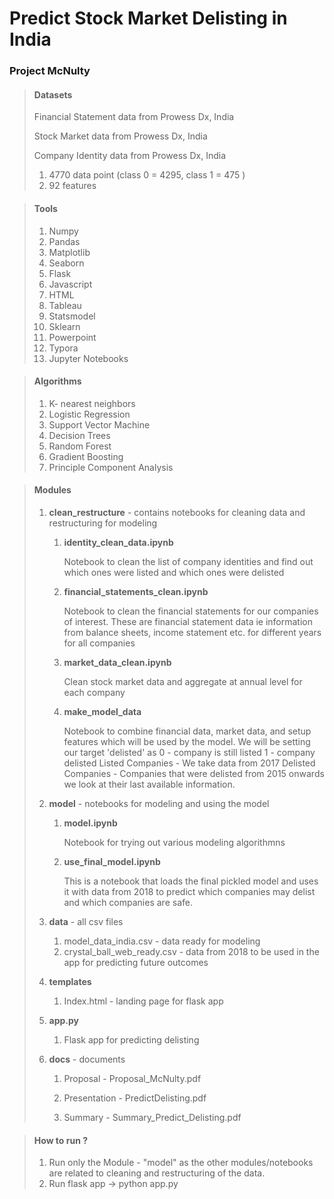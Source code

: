 # Predict Stock Market Delisting in India 

### Project McNulty

> #### Datasets
> Financial Statement data from Prowess Dx, India
>
> Stock Market data from Prowess Dx, India
>
> Company Identity data from Prowess Dx, India 
>
>  1.  4770 data point (class 0 = 4295, class 1 = 475 )
>  2.  92 features



> #### Tools
>
> 1. Numpy
> 2. Pandas
> 3. Matplotlib
> 4. Seaborn
> 5. Flask
> 6. Javascript
> 7. HTML
> 8. Tableau
> 9. Statsmodel
> 10. Sklearn
> 11. Powerpoint
> 12. Typora
> 13. Jupyter Notebooks



> #### Algorithms
>
> 1. K- nearest neighbors
> 2. Logistic Regression
> 3. Support Vector Machine
> 4. Decision Trees
> 5. Random Forest
> 6. Gradient Boosting
> 7. Principle Component Analysis



> #### Modules 
>
> 1. **clean_restructure** - contains notebooks for cleaning data and restructuring for modeling
>
>    1. **identity_clean_data.ipynb** 
>
>       Notebook to clean the list of company identities and find out which ones were listed and which ones were delisted
>
>    2. **financial_statements_clean.ipynb**
>
>       Notebook to clean the financial statements for our companies of interest. These are financial statement data ie information from balance sheets, income statement etc. for different years for all companies 
>
>    3. **market_data_clean.ipynb**
>
>       Clean stock market data and aggregate at annual level for each company
>
>    4. **make_model_data**
>
>       Notebook to combine financial data, market data, and setup features which will be used by the model. We will be setting our target 'delisted' as 0 - company is still listed 1 - company delisted
>       Listed Companies - We take data from 2017 Delisted Companies - Companies that were delisted from 2015 onwards we look at their last available information.
>
> 2. **model** - notebooks for modeling and using the model
>
>    1. **model.ipynb**
>
>       Notebook for trying out various modeling algorithmns
>
>    2. **use_final_model.ipynb**
>
>       This is a notebook that loads the final pickled model and uses it with data from 2018 to predict which companies may delist and which companies are safe. 
>
>
> 5. **data** - all csv files
>
>    1. model_data_india.csv - data ready for modeling
>    2. crystal_ball_web_ready.csv - data from 2018 to be used in the app for predicting future outcomes
>
> 6. **templates**
>
>    1. Index.html - landing page for flask app
>
> 7. **app.py** 
>
>    1. Flask app for predicting delisting
>
> 8. **docs** - documents 
>
>    1. Proposal - Proposal_McNulty.pdf
>
>    2. Presentation - PredictDelisting.pdf
>
>    3. Summary - Summary_Predict_Delisting.pdf
>
>



> #### How to run ?
>
> 1. Run only the Module - "model" as the other modules/notebooks are related to cleaning and restructuring of the data. 
> 2. Run flask app -> python app.py

